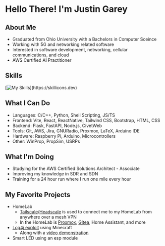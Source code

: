 # Hello There! I'm Justin Garey

## About Me
- Graduated from Ohio University with a Bachelors in Computer Sceince
- Working with 5G and networking related software
- Interested in software development, networking, cellular communications, and cloud
- AWS Certified AI Practitioner 

## Skills

[![My Skills](https://skillicons.dev/icons?i=aws,docker,git,react,tailwind,html,css,js,ts,bash,c,cpp,py,)](https://skillicons.dev)

## What I Can Do
- Languages: C/C++, Python, Shell Scripting, JS/TS
- Frontend: Vite, React, ReactNative, Tailwind CSS, Bootstrap, HTML, CSS
- Backend: Flask, FastAPI, Node.js, CivetWeb
- Tools: Git, AWS, Jira, GNURadio, Proxmox, LaTeX, Arduino IDE
- Hardware: Raspberry Pi, Arduino, Microcontrollers
- Other: WinProp, PropSim, USRPs

## What I'm Doing
- Studying for the AWS Certified Solutions Architect - Associate
- Improving my knowledge in SDR and SDN
- Training for a 24 hour run where I run one mile every hour

## My Favorite Projects
- HomeLab
  - [Tailscale](https://github.com/Justin-Garey/Guides/blob/main/self_hosting/tailscale.md)/[Headscale](https://github.com/Justin-Garey/Guides/blob/main/self_hosting/headscale.md) is used to connect me to my HomeLab from anywhere over a mesh VPN
  - In the HomeLab is [Proxmox](https://github.com/Justin-Garey/Guides/blob/main/self_hosting/proxmox.md), [Gitea](https://github.com/Justin-Garey/Guides/blob/main/self_hosting/gitea.md), Home Assistant, and more
- [Log4j exploit](https://github.com/Justin-Garey/Minecraft-Log4j-Exploit) using Minecraft
  - Along with a [video demonstration](https://youtu.be/VQd_KDiQRiY)
- Smart LED using an esp module

